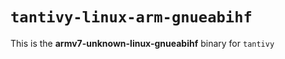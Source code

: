 # `tantivy-linux-arm-gnueabihf`

This is the **armv7-unknown-linux-gnueabihf** binary for `tantivy`

